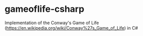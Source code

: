 # gameoflife-csharp

Implementation of the Conway's Game of Life (https://en.wikipedia.org/wiki/Conway%27s_Game_of_Life) in C#
